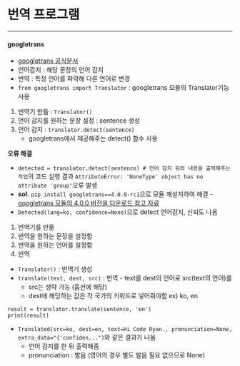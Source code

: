 # 번역 프로그램

------

#### googletrans 
- [googletrans 공식문서](https://py-googletrans.readthedocs.io/en/latest/)
- 언어감지 : 해당 문장의 언어 감지
- 번역 : 특정 언어를 파악해 다른 언어로 변경
- ```from googletrans import Translator``` : googletrans 모듈의 Translator기능 사용

1. 번역기 만듦 : ```Translator()```
2. 언어 감지를 원하는 문장 설정 : sentence 생성
3. 언어 감지 : ```translator.detect(sentence)```
    - googletrans에서 제공해주는 detect() 함수 사용

**오류 해결**
- ```detected = translator.detect(sentence) # 언어 감지 뒤의 내용을 출력해주는 작업```의 코드 실행 결과
    ```AttributeError: 'NoneType' object has no attribute 'group'```오류 발생
- **sol.** ```pip install googletrans==4.0.0-rc1```으로 모듈 재설치하여 해결
    -[googletrans 모듈의 4.0.0 버전을 다운로드 참고 자료](https://pearlluck.tistory.com/372)
- ```Detected(lang=ko, confidence=None)```으로 detect 언어감지, 신뢰도 나옴

1. 번역기를 만듦
2. 번역을 원하는 문장을 설정함
3. 번역을 원하는 언어를 설정함
4. 번역
- ```Translator()``` : 번역기 생성
- ```translate(text, dest, src)``` : 번역 - text를 dest의 언어로 src(text의 언어)를
    - src는 생략 가능 (옵션에 해당)
    - dest에 해당하는 값은 각 국가의 키워드로 넣어줘야함 ex) ko, en

```
result = translator.translate(sentence, 'en')
print(result)
```
- ```Translated(src=ko, dest=en, text=Hi Code Ryan., pronunciation=None, extra_data="{'confiden...")```와 같은 결과가 나옴
    - 언어 감지를 한 뒤 출력해줌
    - pronunciation : 발음 (영어의 경우 별도 발음 필요 없으므로 None)